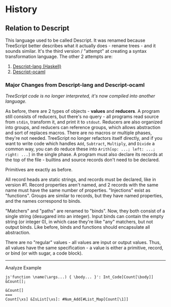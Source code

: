 # History

## Relation to Descript

This language used to be called Descript. It was renamed because TreeScript better describes what it actually does - rename trees - and it sounds similar. It's the third version / "attempt" at creating a syntax transformation language. The other 2 attempts are:

1. [Descript-lang (Haskell)](https://bitbucket.org/jakobeha/descript-lang/src/master/)
2. [Descript-ocaml](https://bitbucket.org/jakobeha/descript-ocaml/src/master/)

### Major Changes from Descript-lang and Descript-ocaml

*TreeScript code is no longer interpreted, it's now compiled into another language.*

As before, there are 2 types of objects - **values** and **reducers**. A program still consists of reducers, but there's no query - all programs read source from `stdin`, transform it, and print it to `stdout`. Reducers are also organized into groups, and reducers can reference groups, which allows abstraction and sort of replaces macros. There are no macros or multiple phases, they're not needed. TreeScript no longer refactors itself directly, and if you want to write code which handles `Add`, `Subtract`, `Multiply`, and `Divide` a common way, you can do reduce these into `Arith[op: ...; left: ...; right: ...]` in the single phase. A program must also declare its records at the top of the file - builtins and source records don't need to be declared.

Primitives are exactly as before.

All record heads are static strings, and records must be declared, like in version #1. Record properties aren't named, and 2 records with the same name must have the same number of properties. "Injections" exist as "functions". Groups are similar to records, but they have named properties, and the names correspond to binds.

"Matchers" and "paths" are renamed to "binds". Now, they both consist of a single string (desugared into an integer). Input binds can contain the empty string (or integer 0), in which case they're like "any" matchers, but not output binds. Like before, binds and functions should encapsulate all abstraction.

There are no "regular" values - all values are input or output values. Thus, all values have the same specification - a value is either a primitive, record, or bind (or with sugar, a code block).

---

Analyze Example

```treescript
js'function \name(\args...) { \body... }': Int_Code[Count[\body]] &Count[];

&Count[]
===
Count[\xs] &IsList[\xs]: #Num_Add[#List_Map[Count[\1]]
```
